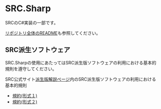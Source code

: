 # SRC.Sharp

SRCのC#実装の一部です。

[リポジトリ全体のREADME](../README.md)も参照してください。


## SRC派生ソフトウェア

SRC.Sharpの使用にあたってはSRC派生版ソフトウェアの利用における基本的規則を遵守してください。

SRC公式サイト[派生版解説ページ](http://www.src-srpg.jpn.org/development_hasei.shtml)内のSRC派生版ソフトウェアの利用における基本的規則
- [規約(形式１)](http://www.src-srpg.jpn.org/hasei_kiyaku1.html)
- [規約(形式２)](http://www.src-srpg.jpn.org/hasei_kiyaku2.html)

